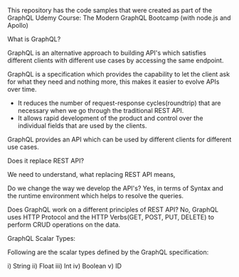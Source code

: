 This repository has the code samples that were created as part of the GraphQL Udemy Course: The Modern GraphQL Bootcamp (with node.js and Apollo)

What is GraphQL?

GraphQL is an alternative approach to building API's which satisfies different clients with different use cases by accessing the same endpoint.

GraphQL is a specification which provides the capability to let the client ask for what they need and nothing more, this makes it easier to evolve APIs over time. 

* It reduces the number of request-response cycles(roundtrip) that are necessary when we go through the traditional REST API. 
* It allows rapid development of the product and control over the individual fields that are used by the clients. 


GraphQL provides an API which can be used by different clients for different use cases. 

Does it replace REST API?

We need to understand, what replacing REST API means, 

Do we change the way we develop the API's? Yes, in terms of Syntax and the runtime environment which helps to resolve the queries. 

Does GraphQL work on a different principles of REST API? No, GraphQL uses HTTP Protocol and the HTTP Verbs(GET, POST, PUT, DELETE) to perform CRUD operations on the data. 



GraphQL Scalar Types:

Following are the scalar types defined by the GraphQL specification:

i) String
ii) Float
iii) Int
iv) Boolean
v) ID












